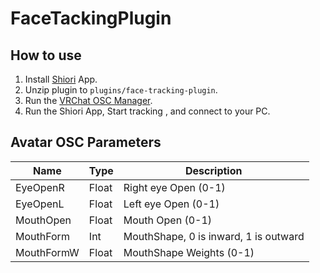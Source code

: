 # FaceTackingPlugin

## How to use

1. Install [Shiori](https://apps.apple.com/us/app/shiori/id1547458369) App.
2. Unzip plugin to `plugins/face-tracking-plugin`.
3. Run the [VRChat OSC Manager](https://github.com/project-vrcat/vrchat-osc-manager).
4. Run the Shiori App, Start tracking , and connect to your PC.

## Avatar OSC Parameters

| Name       | Type  | Description                           |
| ---------- | ----- | ------------------------------------- |
| EyeOpenR   | Float | Right eye Open (0-1)                  |
| EyeOpenL   | Float | Left eye Open (0-1)                   |
| MouthOpen  | Float | Mouth Open (0-1)                      |
| MouthForm  | Int   | MouthShape, 0 is inward, 1 is outward |
| MouthFormW | Float | MouthShape Weights (0-1)              |
